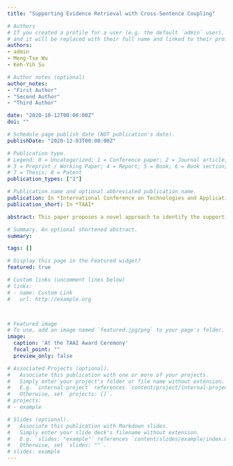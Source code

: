 ```yaml
---
title: "Supporting Evidence Retrieval with Cross-Sentence Coupling"

# Authors
# If you created a profile for a user (e.g. the default `admin` user), write the username (folder name) here 
# and it will be replaced with their full name and linked to their profile.
authors:
- admin
- Meng-Tse Wu
- Keh-Yih Su

# Author notes (optional)
author_notes:
- "First Author"
- "Second Author"
- "Third Author"

date: "2020-10-12T00:00:00Z"
doi: ""

# Schedule page publish date (NOT publication's date).
publishDate: "2020-12-03T00:00:00Z"

# Publication type.
# Legend: 0 = Uncategorized; 1 = Conference paper; 2 = Journal article;
# 3 = Preprint / Working Paper; 4 = Report; 5 = Book; 6 = Book section;
# 7 = Thesis; 8 = Patent
publication_types: ["1"]

# Publication name and optional abbreviated publication name.
publication: In *International Conference on Technologies and Applications of Artificial Intelligence*
publication_short: In *TAAI*

abstract: This paper proposes a novel approach to identify the supporting evidence (SE) sentence (within a related document) that has low lexicon recall rate with the given question passage. Previous approaches such as BERT mainly identify SE sentences via implic- itly measuring the text similarity between the question and each sentence in the related document. However, some SE sentences possess low recall rates because they have low word-overlapping with the question text. This situation frequently occurs when the complete information crosses more than one sentence. We thus propose a novel model that incorporates cross-sentence coupling between adjacent sentences. The experiments conducted on a Chinese QA data-set show the proposed model has made 2.1% EM improvement comparing with BERT baseline.

# Summary. An optional shortened abstract.
summary: 

tags: []

# Display this page in the Featured widget?
featured: true

# Custom links (uncomment lines below)
# links:
# - name: Custom Link
#   url: http://example.org



# Featured image
# To use, add an image named `featured.jpg/png` to your page's folder. 
image: 
  caption: 'At the TAAI Award Ceremony'
  focal_point: ""
  preview_only: false

# Associated Projects (optional).
#   Associate this publication with one or more of your projects.
#   Simply enter your project's folder or file name without extension.
#   E.g. `internal-project` references `content/project/internal-project/index.md`.
#   Otherwise, set `projects: []`.
# projects:
# - example

# Slides (optional).
#   Associate this publication with Markdown slides.
#   Simply enter your slide deck's filename without extension.
#   E.g. `slides: "example"` references `content/slides/example/index.md`.
#   Otherwise, set `slides: ""`.
# slides: example
---
```



